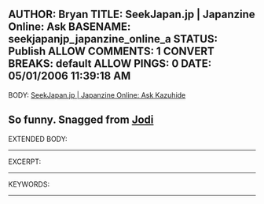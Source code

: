 AUTHOR: Bryan
TITLE: SeekJapan.jp | Japanzine Online: Ask
BASENAME: seekjapanjp_japanzine_online_a
STATUS: Publish
ALLOW COMMENTS: 1
CONVERT BREAKS: __default__
ALLOW PINGS: 0
DATE: 05/01/2006 11:39:18 AM
-----
BODY:
<a title="SeekJapan.jp | Japanzine Online: Ask Kazuhide | By " href="http://www.seekjapan.jp/article.php?id=607&sm=1">SeekJapan.jp | Japanzine Online: Ask Kazuhide</a>

So funny. Snagged from <a href="http://asiapages.typepad.com/the_asia_pages/2006/04/and_from_japan.html">Jodi</a>
-----
EXTENDED BODY:

-----
EXCERPT:

-----
KEYWORDS:

-----



